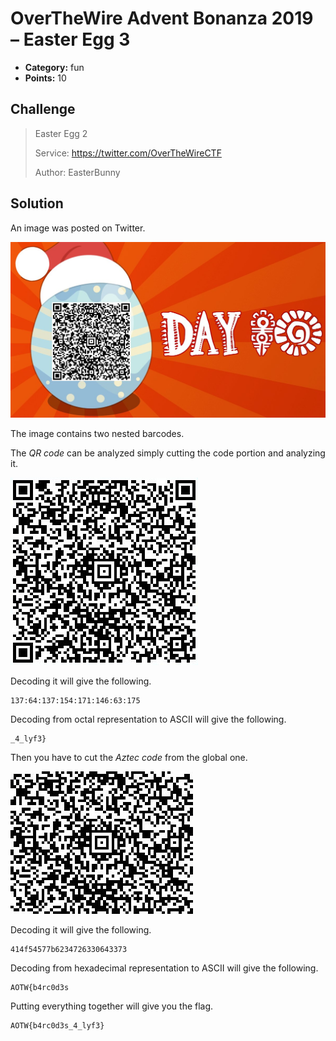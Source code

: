 # OverTheWire Advent Bonanza 2019 – Easter Egg 3

* **Category:** fun
* **Points:** 10

## Challenge

> Easter Egg 2
>
> Service: https://twitter.com/OverTheWireCTF
> 
> Author: EasterBunny

## Solution

An image was posted on Twitter.

![ELZazLnWsAAwWEn.jpg](ELZazLnWsAAwWEn.jpg)

The image contains two nested barcodes.

The *QR code* can be analyzed simply cutting the code portion and analyzing it.

![qr-code.jpg](qr-code.jpg)

Decoding it will give the following.

```
137:64:137:154:171:146:63:175
```

Decoding from octal representation to ASCII will give the following.

```
_4_lyf3}
```

Then you have to cut the *Aztec code* from the global one.

![aztec-code.jpg](aztec-code.jpg)

Decoding it will give the following.

```
414f54577b6234726330643373
```

Decoding from hexadecimal representation to ASCII will give the following.

```
AOTW{b4rc0d3s
```

Putting everything together will give you the flag.

```
AOTW{b4rc0d3s_4_lyf3}
```